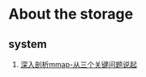 # About the storage 

## system

1. [深入剖析mmap-从三个关键问题说起](https://github.com/dragon-distributed/book/blob/master/storage/1.深入剖析mmap-从三个关键问题说起.md)

 

